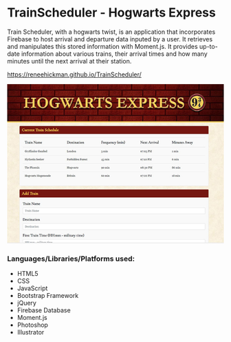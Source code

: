 # TrainScheduler - Hogwarts Express  

Train Scheduler, with a hogwarts twist, is an application that incorporates Firebase to host arrival and departure data inputed by a user. It retrieves and manipulates this stored information with Moment.js. It provides up-to-date information about various trains, their arrival times and how many minutes until the next arrival at their station.

https://reneehickman.github.io/TrainScheduler/

![ScreenShot](/assets/images/44.JPG)

### Languages/Libraries/Platforms used:
- HTML5
- CSS
- JavaScript
- Bootstrap Framework
- jQuery
- Firebase Database
- Moment.js
- Photoshop
- Illustrator
